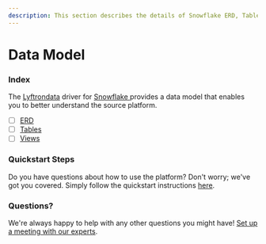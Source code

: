 ```yaml
---
description: This section describes the details of Snowflake ERD, Tables, and Views.
---
```


# Data Model

### Index

The  [Lyftrondata](https://www.lyftrondata.com/) driver for [Snowflake](https://www.lyftrondata.com/integration/snowflake/)[ ](https://www.lyftrondata.com/integration/snowflake/)provides a data model that enables you to better understand the source platform.

* [ ] [ERD](../../../technology-analytics/snowflake/data-model/erd.md)
* [ ] [Tables](../../../technology-analytics/snowflake/data-model/tables.md)
* [ ] [Views](../../../technology-analytics/snowflake/data-model/views.md)

### Quickstart Steps

Do you have questions about how to use the platform? Don't worry; we've got you covered. Simply follow the quickstart instructions [here](../../../../quickstart-steps.md).

### Questions? <a href="#questions" id="questions"></a>

We're always happy to help with any other questions you might have! [Set up a meeting with our experts](https://www.lyftrondata.com/book-a-meeting/).

